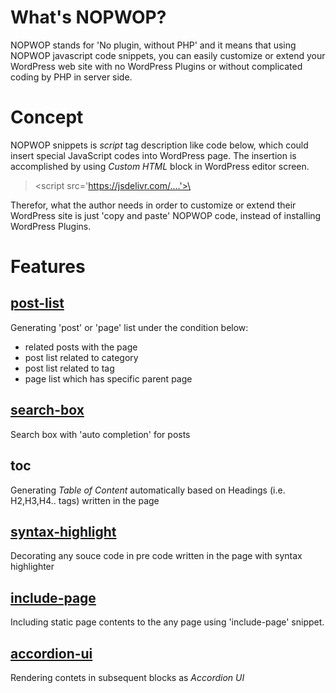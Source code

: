 # What's NOPWOP?

NOPWOP stands for 'No plugin, without PHP' and it means that using NOPWOP javascript code snippets, you can easily customize or extend your WordPress web site with no WordPress Plugins or without complicated coding by PHP in server side.

# Concept

NOPWOP snippets is *script* tag description like code below, which could insert special JavaScript codes into WordPress page. The insertion is accomplished by using *Custom HTML* block in WordPress editor screen.

> \<script src='https://jsdelivr.com/....'>\</script>

Therefor, what the author needs in order to customize or extend their WordPress site is just 'copy and paste' NOPWOP code, instead of installing WordPress Plugins.

# Features

## [post-list](./src/post-list)
Generating 'post' or 'page' list under the condition below:
- related posts with the page
- post list related to category
- post list related to tag
- page list which has specific parent page

## [search-box](./src/search-box)
Search box with 'auto completion' for posts

## [toc](./src/toc)
Generating *Table of Content* automatically based on Headings (i.e. H2,H3,H4.. tags) written in the page

## [syntax-highlight](./src/syntax-highlight)
Decorating any souce code in pre code written in the page with syntax highlighter

## [include-page](./src/include-page)
Including static page contents to the any page using 'include-page' snippet.

## [accordion-ui](./src/accordion-ui)
Rendering contets in subsequent blocks as *Accordion UI*

